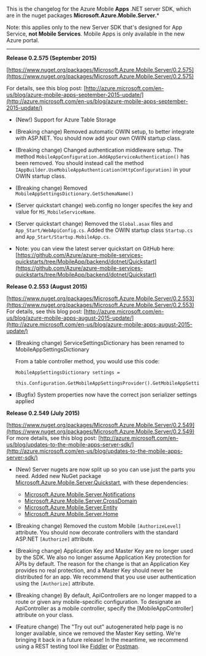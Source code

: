 This is the changelog for the Azure Mobile **Apps** .NET server SDK, which are in the nuget packages **Microsoft.Azure.Mobile.Server.***

Note: this applies only to the new Server SDK that's designed for App Service, **not Mobile Services**. Mobile Apps is only available in the new Azure portal.

_____________

**Release 0.2.575 (September 2015)**

[https://www.nuget.org/packages/Microsoft.Azure.Mobile.Server/0.2.575](https://www.nuget.org/packages/Microsoft.Azure.Mobile.Server/0.2.575)

For details, see this blog post: [http://azure.microsoft.com/en-us/blog/azure-mobile-apps-september-2015-update/](http://azure.microsoft.com/en-us/blog/azure-mobile-apps-september-2015-update/)

- (New!) Support for Azure Table Storage

- (Breaking change) Removed automatic OWIN setup, to better integrate with ASP.NET. You should now add your own OWIN startup class.

- (Breaking change) Changed authentication middleware setup. The method `MobileAppConfiguration.AddAppServiceAuthentication()` has been removed. You should instead call the method `IAppBuilder.UseMobileAppAuthentication(HttpConfiguration)` in your OWIN startup class.

- (Breaking change) Removed `MobileAppSettingsDictionary.GetSchemaName()`

- (Server quickstart change) web.config no longer specifes the key and value for `MS_MobileServiceName`.

- (Server quickstart change) Removed the `Global.asax` files and `App_Start/WebApiConfig.cs`. Added the OWIN startup class `Startup.cs` and `App_Start/Startup.MobileApp.cs`.

- Note: you can view the latest server quickstart on GitHub here: [https://github.com/Azure/azure-mobile-services-quickstarts/tree/MobileApp/backend/dotnet/Quickstart](https://github.com/Azure/azure-mobile-services-quickstarts/tree/MobileApp/backend/dotnet/Quickstart)

**Release 0.2.553 (August 2015)**  

[https://www.nuget.org/packages/Microsoft.Azure.Mobile.Server/0.2.553](https://www.nuget.org/packages/Microsoft.Azure.Mobile.Server/0.2.553)  
For details, see this blog post: [http://azure.microsoft.com/en-us/blog/azure-mobile-apps-august-2015-update/](http://azure.microsoft.com/en-us/blog/azure-mobile-apps-august-2015-update/)

- (Breaking change) ServiceSettingsDictionary has been renamed to MobileAppSettingsDictionary
  
  From a table controller method, you would use this code:  

      MobileAppSettingsDictionary settings =  
           this.Configuration.GetMobileAppSettingsProvider().GetMobileAppSettings();

- (Bugfix) System properties now have the correct json serializer settings applied

**Release 0.2.549 (July 2015)**  

[https://www.nuget.org/packages/Microsoft.Azure.Mobile.Server/0.2.549](https://www.nuget.org/packages/Microsoft.Azure.Mobile.Server/0.2.549)  
For more details, see this blog post: [http://azure.microsoft.com/en-us/blog/updates-to-the-mobile-apps-server-sdk/](http://azure.microsoft.com/en-us/blog/updates-to-the-mobile-apps-server-sdk/)

- (New) Server nugets are now split up so you can use just the parts you need. Added new NuGet package [Microsoft.Azure.Mobile.Server.Quickstart](https://www.nuget.org/packages/Microsoft.Azure.Mobile.Server.Quickstart/), with these dependencies:

  * [Microsoft.Azure.Mobile.Server.Notifications](https://www.nuget.org/packages/Microsoft.Azure.Mobile.Server.Notifications/)
  * [Microsoft.Azure.Mobile.Server.CrossDomain](https://www.nuget.org/packages/Microsoft.Azure.Mobile.Server.CrossDomain/)
  * [Microsoft.Azure.Mobile.Server.Entity](https://www.nuget.org/packages/Microsoft.Azure.Mobile.Server.Entity/)
  * [Microsoft.Azure.Mobile.Server.Home](https://www.nuget.org/packages/Microsoft.Azure.Mobile.Server.Home/)


- (Breaking change) Removed the custom Mobile `[AuthorizeLevel]` attribute. You should now decorate controllers with the standard ASP.NET `[Authorize]` attribute. 

- (Breaking change) Application Key and Master Key are no longer used by the SDK. We also no longer assume Application Key protection for APIs by default. The reason for the change is that an Application Key provides no real protection, and a Master Key should never be distributed for an app. We recommend that you use user authentication using the `[Authorize]` attribute.

- (Breaking change) By default, ApiControllers are no longer mapped to a route or given any mobile-specific configuration. To designate an ApiController as a mobile controller, specify the [MobileAppController] attribute on your class.

- (Feature change) The "Try out out" autogenerated help page is no longer available, since we removed the Master Key setting. We're bringing it back in a future release!  In the meantime, we recommend using a REST testing tool like [Fiddler](http://www.telerik.com/download/fiddler) or [Postman](https://chrome.google.com/webstore/detail/postman/fhbjgbiflinjbdggehcddcbncdddomop?hl=en).
